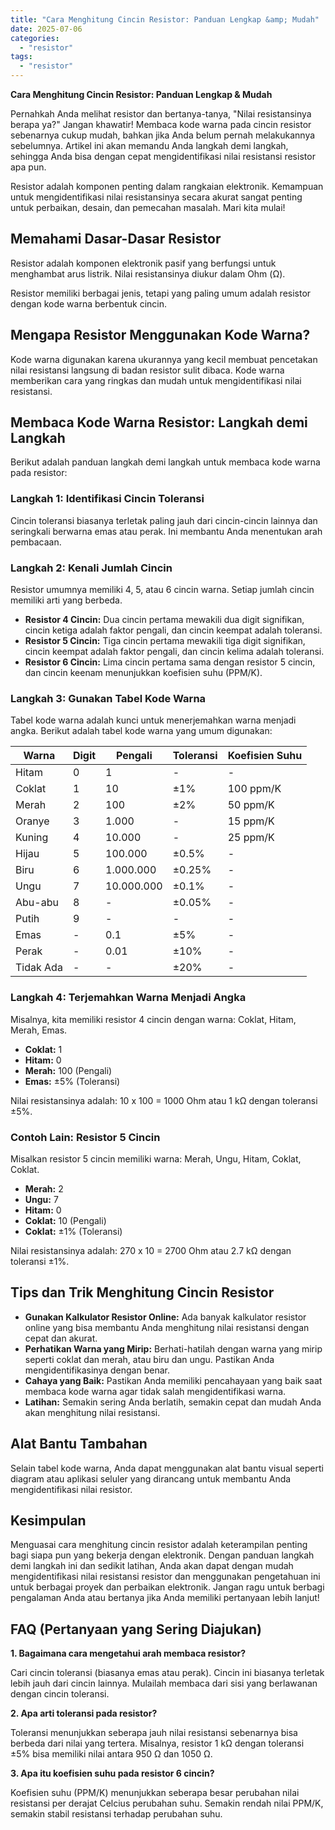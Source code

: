 ```yaml
---
title: "Cara Menghitung Cincin Resistor: Panduan Lengkap &amp; Mudah"
date: 2025-07-06
categories: 
  - "resistor"
tags: 
  - "resistor"
---
```


**Cara Menghitung Cincin Resistor: Panduan Lengkap & Mudah**

Pernahkah Anda melihat resistor dan bertanya-tanya, "Nilai resistansinya berapa ya?" Jangan khawatir! Membaca kode warna pada cincin resistor sebenarnya cukup mudah, bahkan jika Anda belum pernah melakukannya sebelumnya. Artikel ini akan memandu Anda langkah demi langkah, sehingga Anda bisa dengan cepat mengidentifikasi nilai resistansi resistor apa pun.

Resistor adalah komponen penting dalam rangkaian elektronik. Kemampuan untuk mengidentifikasi nilai resistansinya secara akurat sangat penting untuk perbaikan, desain, dan pemecahan masalah. Mari kita mulai!

## Memahami Dasar-Dasar Resistor

Resistor adalah komponen elektronik pasif yang berfungsi untuk menghambat arus listrik. Nilai resistansinya diukur dalam Ohm (Ω).

Resistor memiliki berbagai jenis, tetapi yang paling umum adalah resistor dengan kode warna berbentuk cincin.

## Mengapa Resistor Menggunakan Kode Warna?

Kode warna digunakan karena ukurannya yang kecil membuat pencetakan nilai resistansi langsung di badan resistor sulit dibaca. Kode warna memberikan cara yang ringkas dan mudah untuk mengidentifikasi nilai resistansi.

## Membaca Kode Warna Resistor: Langkah demi Langkah

Berikut adalah panduan langkah demi langkah untuk membaca kode warna pada resistor:

### Langkah 1: Identifikasi Cincin Toleransi

Cincin toleransi biasanya terletak paling jauh dari cincin-cincin lainnya dan seringkali berwarna emas atau perak. Ini membantu Anda menentukan arah pembacaan.

### Langkah 2: Kenali Jumlah Cincin

Resistor umumnya memiliki 4, 5, atau 6 cincin warna. Setiap jumlah cincin memiliki arti yang berbeda.

- **Resistor 4 Cincin:** Dua cincin pertama mewakili dua digit signifikan, cincin ketiga adalah faktor pengali, dan cincin keempat adalah toleransi.
- **Resistor 5 Cincin:** Tiga cincin pertama mewakili tiga digit signifikan, cincin keempat adalah faktor pengali, dan cincin kelima adalah toleransi.
- **Resistor 6 Cincin:** Lima cincin pertama sama dengan resistor 5 cincin, dan cincin keenam menunjukkan koefisien suhu (PPM/K).

### Langkah 3: Gunakan Tabel Kode Warna

Tabel kode warna adalah kunci untuk menerjemahkan warna menjadi angka. Berikut adalah tabel kode warna yang umum digunakan:

| Warna | Digit | Pengali | Toleransi | Koefisien Suhu |
| --- | --- | --- | --- | --- |
| Hitam | 0 | 1 | \- | \- |
| Coklat | 1 | 10 | ±1% | 100 ppm/K |
| Merah | 2 | 100 | ±2% | 50 ppm/K |
| Oranye | 3 | 1.000 | \- | 15 ppm/K |
| Kuning | 4 | 10.000 | \- | 25 ppm/K |
| Hijau | 5 | 100.000 | ±0.5% | \- |
| Biru | 6 | 1.000.000 | ±0.25% | \- |
| Ungu | 7 | 10.000.000 | ±0.1% | \- |
| Abu-abu | 8 | \- | ±0.05% | \- |
| Putih | 9 | \- | \- | \- |
| Emas | \- | 0.1 | ±5% | \- |
| Perak | \- | 0.01 | ±10% | \- |
| Tidak Ada | \- | \- | ±20% | \- |

### Langkah 4: Terjemahkan Warna Menjadi Angka

Misalnya, kita memiliki resistor 4 cincin dengan warna: Coklat, Hitam, Merah, Emas.

- **Coklat:** 1
- **Hitam:** 0
- **Merah:** 100 (Pengali)
- **Emas:** ±5% (Toleransi)

Nilai resistansinya adalah: 10 x 100 = 1000 Ohm atau 1 kΩ dengan toleransi ±5%.

### Contoh Lain: Resistor 5 Cincin

Misalkan resistor 5 cincin memiliki warna: Merah, Ungu, Hitam, Coklat, Coklat.

- **Merah:** 2
- **Ungu:** 7
- **Hitam:** 0
- **Coklat:** 10 (Pengali)
- **Coklat:** ±1% (Toleransi)

Nilai resistansinya adalah: 270 x 10 = 2700 Ohm atau 2.7 kΩ dengan toleransi ±1%.

## Tips dan Trik Menghitung Cincin Resistor

- **Gunakan Kalkulator Resistor Online:** Ada banyak kalkulator resistor online yang bisa membantu Anda menghitung nilai resistansi dengan cepat dan akurat.
- **Perhatikan Warna yang Mirip:** Berhati-hatilah dengan warna yang mirip seperti coklat dan merah, atau biru dan ungu. Pastikan Anda mengidentifikasinya dengan benar.
- **Cahaya yang Baik:** Pastikan Anda memiliki pencahayaan yang baik saat membaca kode warna agar tidak salah mengidentifikasi warna.
- **Latihan:** Semakin sering Anda berlatih, semakin cepat dan mudah Anda akan menghitung nilai resistansi.

## Alat Bantu Tambahan

Selain tabel kode warna, Anda dapat menggunakan alat bantu visual seperti diagram atau aplikasi seluler yang dirancang untuk membantu Anda mengidentifikasi nilai resistor.

## Kesimpulan

Menguasai cara menghitung cincin resistor adalah keterampilan penting bagi siapa pun yang bekerja dengan elektronik. Dengan panduan langkah demi langkah ini dan sedikit latihan, Anda akan dapat dengan mudah mengidentifikasi nilai resistansi resistor dan menggunakan pengetahuan ini untuk berbagai proyek dan perbaikan elektronik. Jangan ragu untuk berbagi pengalaman Anda atau bertanya jika Anda memiliki pertanyaan lebih lanjut!

## FAQ (Pertanyaan yang Sering Diajukan)

**1\. Bagaimana cara mengetahui arah membaca resistor?**

Cari cincin toleransi (biasanya emas atau perak). Cincin ini biasanya terletak lebih jauh dari cincin lainnya. Mulailah membaca dari sisi yang berlawanan dengan cincin toleransi.

**2\. Apa arti toleransi pada resistor?**

Toleransi menunjukkan seberapa jauh nilai resistansi sebenarnya bisa berbeda dari nilai yang tertera. Misalnya, resistor 1 kΩ dengan toleransi ±5% bisa memiliki nilai antara 950 Ω dan 1050 Ω.

**3\. Apa itu koefisien suhu pada resistor 6 cincin?**

Koefisien suhu (PPM/K) menunjukkan seberapa besar perubahan nilai resistansi per derajat Celcius perubahan suhu. Semakin rendah nilai PPM/K, semakin stabil resistansi terhadap perubahan suhu.
